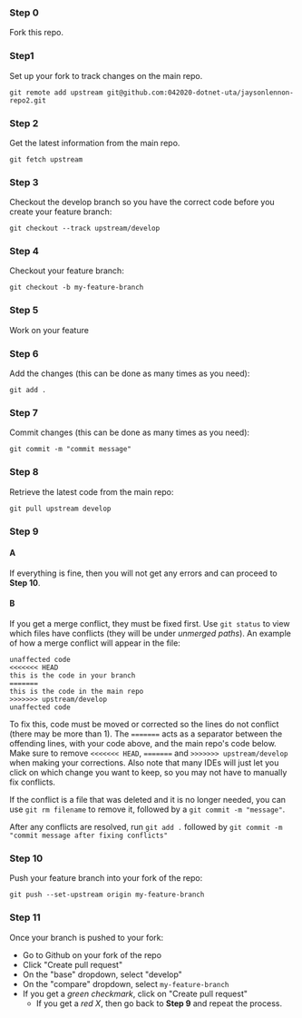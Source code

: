 ### Step 0
Fork this repo.

### Step1
Set up your fork to track changes on the main repo.

`git remote add upstream git@github.com:042020-dotnet-uta/jaysonlennon-repo2.git`

### Step 2
Get the latest information from the main repo.

`git fetch upstream`

### Step 3
Checkout the develop branch so you have the correct code before you create your feature branch:

`git checkout --track upstream/develop`

### Step 4
Checkout your feature branch:

`git checkout -b my-feature-branch`

### Step 5
Work on your feature

### Step 6
Add the changes (this can be done as many times as you need):

`git add .`

### Step 7
Commit changes (this can be done as many times as you need):

`git commit -m "commit message"`

### Step 8
Retrieve the latest code from the main repo:

`git pull upstream develop`


### Step 9
#### A
If everything is fine, then you will not get any errors and can proceed to __Step 10__.

#### B
If you get a merge conflict, they must be fixed first.
Use `git status` to view which files have conflicts (they will be under *unmerged paths*).
An example of how a merge conflict will appear in the file:

```
unaffected code
<<<<<<< HEAD
this is the code in your branch
=======
this is the code in the main repo
>>>>>>> upstream/develop
unaffected code
```

To fix this, code must be moved or corrected so the lines do not conflict (there may be more than 1).
The `=======` acts as a separator between the offending lines, with your code above, and the main repo's code below.
Make sure to remove `<<<<<<< HEAD`, `=======` and `>>>>>>> upstream/develop` when making your corrections.
Also note that many IDEs will just let you click on which change you want to keep, so you may not have to manually fix conflicts.

If the conflict is a file that was deleted and it is no longer needed, you can use `git rm filename` to remove it, followed by a `git commit -m "message"`.

After any conflicts are resolved, run `git add .` followed by `git commit -m "commit message after fixing conflicts"`

### Step 10
Push your feature branch into your fork of the repo:

`git push --set-upstream origin my-feature-branch`

### Step 11
Once your branch is pushed to your fork:
  * Go to Github on your fork of the repo
  * Click "Create pull request"
  * On the "base" dropdown, select "develop"
  * On the "compare" dropdown, select `my-feature-branch`
  * If you get a _green checkmark_, click on "Create pull request"
    * If you get a _red X_, then go back to __Step 9__ and repeat the process.
